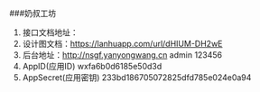 ###奶叔工坊

1. 接口文档地址：
2. 设计图文档：https://lanhuapp.com/url/dHIUM-DH2wE
3. 后台地址：http://nsgf.yanyongwang.cn  admin 123456
4. AppID(应用ID) wxfa6b0d6185e50d3d 
5. AppSecret(应用密钥) 233bd186705072825dfd785e024e0a94 

